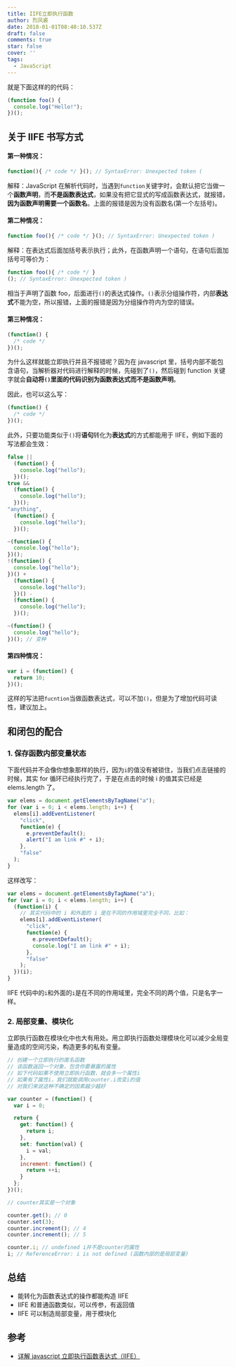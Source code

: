 ```yaml
---
title: IIFE立即执行函数
author: 烈风裘
date: 2018-01-01T08:40:10.537Z
draft: false
comments: true
star: false
cover: ''
tags: 
  - JavaScript
---
```


就是下面这样的的代码：

```js
(function foo() {
  console.log("Hello!");
})();
```

## 关于 IIFE 书写方式

#### 第一种情况：

```js
function(){ /* code */ }(); // SyntaxError: Unexpected token (
```

解释：JavaScript 在解析代码时，当遇到`function`关键字时，会默认把它当做一个**函数声明**，而**不是函数表达式**，如果没有把它显式的写成函数表达式，就报错，**因为函数声明需要一个函数名**。上面的报错是因为没有函数名(第一个左括号)。

#### 第二种情况：

```js
function foo(){ /* code */ }(); // SyntaxError: Unexpected token )
```

解释：在表达式后面加括号表示执行；此外，在函数声明一个语句，在语句后面加括号可等价为：

```js
function foo(){ /* code */ }
(); // SyntaxError: Unexpected token )
```

相当于声明了函数 foo，后面进行`()`的表达式操作。`()`表示分组操作符，内部**表达式**不能为空，所以报错，上面的报错是因为分组操作符内为空的错误。

#### 第三种情况：

```js
(function() {
  /* code */
})();
```

为什么这样就能立即执行并且不报错呢？因为在 javascript 里，括号内部不能包含语句，当解析器对代码进行解释的时候，先碰到了`()`，然后碰到 function 关键字就会**自动将`()`里面的代码识别为函数表达式而不是函数声明**。

因此，也可以这么写：

```js
(function() {
  /* code */
})();
```

此外，只要功能类似于`()`将**语句**转化为**表达式**的方式都能用于 IIFE，例如下面的写法都会生效：

```js
false ||
  (function() {
    console.log("hello");
  })();
true &&
  (function() {
    console.log("hello");
  })();
"anything",
  (function() {
    console.log("hello");
  })();

~(function() {
  console.log("hello");
})();
!(function() {
  console.log("hello");
})() +
  (function() {
    console.log("hello");
  })() -
  (function() {
    console.log("hello");
  })();

~(function() {
  console.log("hello");
})(); // 变种
```

#### 第四种情况：

```js
var i = (function() {
  return 10;
})();
```

这样的写法把`fucntion`当做函数表达式，可以不加`()`，但是为了增加代码可读性，建议加上。

## 和闭包的配合

### 1. 保存函数内部变量状态

下面代码并不会像你想象那样的执行，因为`i`的值没有被锁住，当我们点击链接的时候，其实 for 循环已经执行完了，于是在点击的时候 i 的值其实已经是 elems.length 了。

```js
var elems = document.getElementsByTagName("a");
for (var i = 0; i < elems.length; i++) {
  elems[i].addEventListener(
    "click",
    function(e) {
      e.preventDefault();
      alert("I am link #" + i);
    },
    "false"
  );
}
```

这样改写：

```js
var elems = document.getElementsByTagName("a");
for (var i = 0; i < elems.length; i++) {
  (function(i) {
    // 其实代码中的 i 和外面的 i 是在不同的作用域里完全不同，比如：
    elems[i].addEventListener(
      "click",
      function(e) {
        e.preventDefault();
        console.log("I am link #" + i);
      },
      "false"
    );
  })(i);
}
```

IIFE 代码中的`i`和外面的`i`是在不同的作用域里，完全不同的两个值，只是名字一样。

### 2. 局部变量、模块化

立即执行函数在模块化中也大有用处。用立即执行函数处理模块化可以减少全局变量造成的空间污染，构造更多的私有变量。

```js
// 创建一个立即执行的匿名函数
// 该函数返回一个对象，包含你要暴露的属性
// 如下代码如果不使用立即执行函数，就会多一个属性i
// 如果有了属性i，我们就能调用counter.i改变i的值
// 对我们来说这种不确定的因素越少越好

var counter = (function() {
  var i = 0;

  return {
    get: function() {
      return i;
    },
    set: function(val) {
      i = val;
    },
    increment: function() {
      return ++i;
    }
  };
})();

// counter其实是一个对象

counter.get(); // 0
counter.set(3);
counter.increment(); // 4
counter.increment(); // 5

counter.i; // undefined i并不是counter的属性
i; // ReferenceError: i is not defined (函数内部的是局部变量)
```

## 总结

- 能转化为函数表达式的操作都能构造 IIFE
- IIFE 和普通函数类似，可以传参，有返回值
- IIFE 可以制造局部变量，用于模块化

## 参考

- [详解 javascript 立即执行函数表达式（IIFE）](http://web.jobbole.com/82520/)

